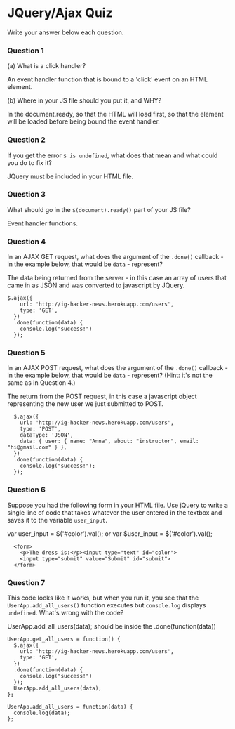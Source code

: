 # JQuery/Ajax Quiz

Write your answer below each question.

### Question 1
(a) What is a click handler?

An event handler function that is bound to a 'click' event on an HTML element.

(b) Where in your JS file should you put it, and WHY?

In the document.ready, so that the HTML will load first, so that the element will be loaded before being bound the event handler.

### Question 2
If you get the error `$ is undefined`, what does that mean and what could you do to fix it?

JQuery must be included in your HTML file.

### Question 3
What should go in the `$(document).ready()` part of your JS file?

Event handler functions.

### Question 4
In an AJAX GET request, what does the argument of the `.done()` callback - in the example below, that would be `data` - represent?

The data being returned from the server - in this case an array of users that came in as JSON and was converted to javascript by JQuery.

```
$.ajax({
    url: 'http://ig-hacker-news.herokuapp.com/users',
    type: 'GET',
  })
  .done(function(data) {
    console.log("success!")
  });
```
### Question 5
In an AJAX POST request, what does the argument of the `.done()` callback - in the example below, that would be `data` - represent? (Hint: it's not the same as in Question 4.)

The return from the POST request, in this case a javascript object representing the new user we just submitted to POST.

```
  $.ajax({
    url: 'http://ig-hacker-news.herokuapp.com/users',
    type: 'POST',
    dataType: 'JSON',
    data: { user: { name: "Anna", about: "instructor", email: "hi@gmail.com" } },
  })
  .done(function(data) {
    console.log("success!");
  });
```
### Question 6
Suppose you had the following form in your HTML file. Use jQuery to write a single line of code that takes whatever the user entered in the textbox and saves it to the variable `user_input`.

var user_input = $('#color').val();
  or
var $user_input = $('#color').val();

```
  <form>
    <p>The dress is:</p><input type="text" id="color">
    <input type="submit" value="Submit" id="submit">
  </form>
```

### Question 7
This code looks like it works, but when you run it, you see that the `UserApp.add_all_users()` function executes but `console.log` displays `undefined`. What's wrong with the code?

UserApp.add_all_users(data); should be inside the .done(function(data))

```
UserApp.get_all_users = function() {
  $.ajax({
    url: 'http://ig-hacker-news.herokuapp.com/users',
    type: 'GET',
  })
  .done(function(data) {
    console.log("success!")
  });
  UserApp.add_all_users(data);
};

UserApp.add_all_users = function(data) {
  console.log(data);
};
```



